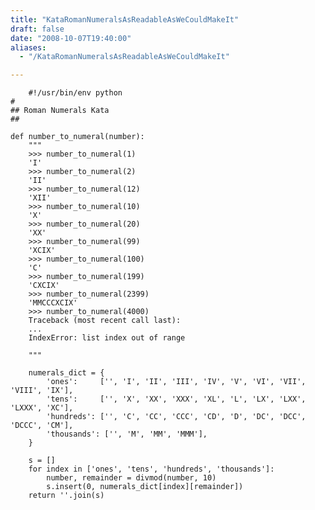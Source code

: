 ```yaml
---
title: "KataRomanNumeralsAsReadableAsWeCouldMakeIt"
draft: false
date: "2008-10-07T19:40:00"
aliases:
  - "/KataRomanNumeralsAsReadableAsWeCouldMakeIt"

---
```

        #!/usr/bin/env python
    #
    ## Roman Numerals Kata
    ##

    def number_to_numeral(number):
        """
        >>> number_to_numeral(1)
        'I'
        >>> number_to_numeral(2)
        'II'
        >>> number_to_numeral(12)
        'XII'
        >>> number_to_numeral(10)
        'X'
        >>> number_to_numeral(20)
        'XX'
        >>> number_to_numeral(99)
        'XCIX'
        >>> number_to_numeral(100)
        'C'
        >>> number_to_numeral(199)
        'CXCIX'
        >>> number_to_numeral(2399)
        'MMCCCXCIX'
        >>> number_to_numeral(4000)
        Traceback (most recent call last):
        ...
        IndexError: list index out of range

        """

        numerals_dict = {
            'ones':     ['', 'I', 'II', 'III', 'IV', 'V', 'VI', 'VII', 'VIII', 'IX'],
            'tens':     ['', 'X', 'XX', 'XXX', 'XL', 'L', 'LX', 'LXX', 'LXXX', 'XC'],
            'hundreds': ['', 'C', 'CC', 'CCC', 'CD', 'D', 'DC', 'DCC', 'DCCC', 'CM'],
            'thousands': ['', 'M', 'MM', 'MMM'],
        }

        s = []
        for index in ['ones', 'tens', 'hundreds', 'thousands']:
            number, remainder = divmod(number, 10)
            s.insert(0, numerals_dict[index][remainder])
        return ''.join(s)

